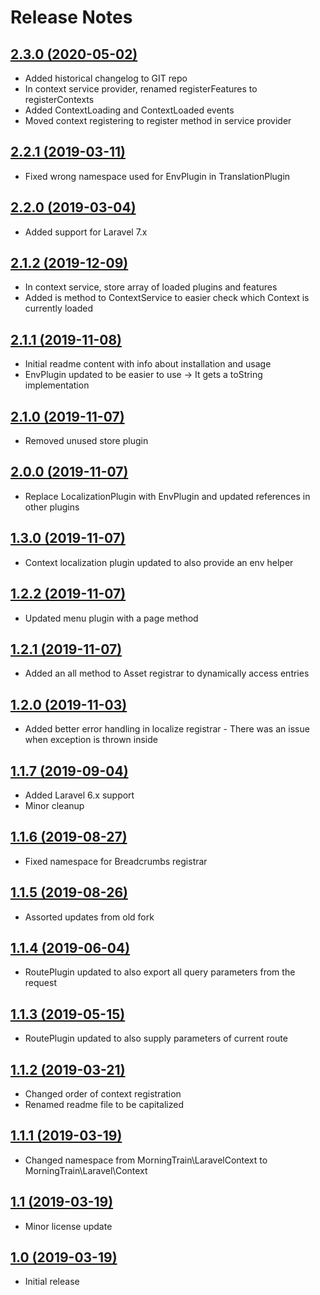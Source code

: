 # Release Notes

## [2.3.0 (2020-05-02)](https://github.com/Morning-Train/LaravelContext/compare/2.2.1...2.3.0)

- Added historical changelog to GIT repo
- In context service provider, renamed registerFeatures to registerContexts
- Added ContextLoading and ContextLoaded events
- Moved context registering to register method in service provider

## [2.2.1 (2019-03-11)](https://github.com/Morning-Train/LaravelContext/compare/2.2.0...2.2.1)

- Fixed wrong namespace used for EnvPlugin in TranslationPlugin

## [2.2.0 (2019-03-04)](https://github.com/Morning-Train/LaravelContext/compare/2.1.2...2.2.0)

- Added support for Laravel 7.x

## [2.1.2 (2019-12-09)](https://github.com/Morning-Train/LaravelContext/compare/2.1.1...2.1.2)

- In context service, store array of loaded plugins and features
- Added is method to ContextService to easier check which Context is currently loaded

## [2.1.1 (2019-11-08)](https://github.com/Morning-Train/LaravelContext/compare/2.1.0...2.1.1)

- Initial readme content with info about installation and usage
- EnvPlugin updated to be easier to use -> It gets a toString implementation 

## [2.1.0 (2019-11-07)](https://github.com/Morning-Train/LaravelContext/compare/2.0.0...2.1.0)

- Removed unused store plugin

## [2.0.0 (2019-11-07)](https://github.com/Morning-Train/LaravelContext/compare/1.3.0...2.0.0)

- Replace LocalizationPlugin with EnvPlugin and updated references in other plugins

## [1.3.0 (2019-11-07)](https://github.com/Morning-Train/LaravelContext/compare/1.2.2...1.3.0)

- Context localization plugin updated to also provide an env helper 

## [1.2.2 (2019-11-07)](https://github.com/Morning-Train/LaravelContext/compare/1.2.1...1.2.2)

- Updated menu plugin with a page method

## [1.2.1 (2019-11-07)](https://github.com/Morning-Train/LaravelContext/compare/1.2.0...1.2.1)

- Added an all method to Asset registrar to dynamically access entries

## [1.2.0 (2019-11-03)](https://github.com/Morning-Train/LaravelContext/compare/1.1.7...1.2.0)

- Added better error handling in localize registrar - There was an issue when exception is thrown inside

## [1.1.7 (2019-09-04)](https://github.com/Morning-Train/LaravelContext/compare/1.1.6...1.1.7)

- Added Laravel 6.x support
- Minor cleanup

## [1.1.6 (2019-08-27)](https://github.com/Morning-Train/LaravelContext/compare/1.1.5...1.1.6)

- Fixed namespace for Breadcrumbs registrar

## [1.1.5 (2019-08-26)](https://github.com/Morning-Train/LaravelContext/compare/1.1.4...1.1.5)

- Assorted updates from old fork

## [1.1.4 (2019-06-04)](https://github.com/Morning-Train/LaravelContext/compare/1.1.3...1.1.4)

- RoutePlugin updated to also export all query parameters from the request

## [1.1.3 (2019-05-15)](https://github.com/Morning-Train/LaravelContext/compare/1.1.2...1.1.3)

- RoutePlugin updated to also supply parameters of current route

## [1.1.2 (2019-03-21)](https://github.com/Morning-Train/LaravelContext/compare/1.1.1...1.1.2)

- Changed order of context registration
- Renamed readme file to be capitalized

## [1.1.1 (2019-03-19)](https://github.com/Morning-Train/LaravelContext/compare/1.1...1.1.1)

- Changed namespace from MorningTrain\LaravelContext to MorningTrain\Laravel\Context

## [1.1 (2019-03-19)](https://github.com/Morning-Train/LaravelContext/compare/1.0...1.1)

- Minor license update

## [1.0 (2019-03-19)](https://github.com/Morning-Train/LaravelContext)

- Initial release





